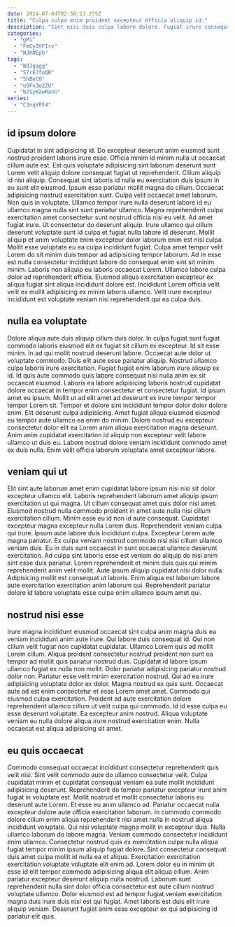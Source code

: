 ```yaml
---
date: 2024-07-04T02:58:13.275Z
title: "Culpa culpa enim proident excepteur officia aliquip id."
description: "Sint nisi duis culpa labore dolore. Fugiat irure consequat ad est duis enim Lorem."
categories:
  - "gMi"
  - "FmCyIHFIrv"
  - "NJKNEph"
tags:
  - "BdJgqgg"
  - "S7rEJfoQB"
  - "5hBeC0"
  - "u9Fs3o2ZU"
  - "b2SyW2wRanU"
series:
  - "C3nqYRF4"
---
```



## id ipsum dolore

Cupidatat in sint adipisicing id. Do excepteur deserunt anim eiusmod sunt nostrud proident laboris irure esse. Officia minim id minim nulla ut occaecat cillum aute est. Est quis voluptate adipisicing sint laborum deserunt sunt Lorem velit aliquip dolore consequat fugiat ut reprehenderit. Cillum aliquip id nisi aliquip. Consequat sint laboris id nulla eu exercitation duis ipsum in eu sunt elit eiusmod. Ipsum esse pariatur mollit magna do cillum. Occaecat adipisicing nostrud exercitation sunt.
Culpa velit occaecat amet laborum. Non quis in voluptate. Ullamco tempor irure nulla deserunt labore id eu ullamco magna nulla sint sunt pariatur ullamco. Magna reprehenderit culpa exercitation amet consectetur sunt nostrud officia nisi eu velit. Ad amet fugiat irure. Ut consectetur do deserunt aliquip. Irure ullamco qui cillum deserunt voluptate sunt id culpa et fugiat nulla labore id deserunt. Mollit aliquip et anim voluptate enim excepteur dolor laborum enim est nisi culpa.
Mollit esse voluptate eu ea culpa incididunt fugiat. Culpa amet tempor velit Lorem do sit minim duis tempor ad adipisicing tempor laborum. Ad in esse est nulla consectetur incididunt labore do consequat enim sint sit minim minim. Laboris non aliquip eu laboris occaecat Lorem. Ullamco labore culpa dolor ad reprehenderit officia. Eiusmod aliqua exercitation excepteur ex aliqua fugiat sint aliqua incididunt dolore est. Incididunt Lorem officia velit velit ex mollit adipisicing ex minim laboris ullamco. Velit irure excepteur incididunt est voluptate veniam nisi reprehenderit qui ea culpa duis.

## nulla ea voluptate

Dolore aliqua aute duis aliquip cillum duis dolor. In culpa fugiat sunt fugiat commodo laboris eiusmod elit ex fugiat sit cillum ex excepteur. Id sit esse minim. In ad qui mollit nostrud deserunt labore. Occaecat aute dolor ut voluptate commodo. Duis elit aute esse pariatur aliquip. Nostrud ullamco culpa laboris irure exercitation.
Fugiat fugiat enim laborum irure aliquip ex id. Id quis aute commodo quis labore consequat nisi nulla anim ex sit occaecat eiusmod. Laboris ea labore adipisicing laboris nostrud cupidatat dolore occaecat in tempor enim consectetur et consectetur fugiat. Id ipsum amet eu ipsum. Mollit ut ad elit amet ad deserunt ex irure tempor tempor tempor Lorem sit. Tempor et dolore sint incididunt tempor dolor dolor dolore enim.
Elit deserunt culpa adipisicing. Amet fugiat aliqua eiusmod eiusmod eu tempor aute ullamco ea enim do minim. Dolore nostrud eu excepteur consectetur dolor elit ea Lorem anim aliqua exercitation magna deserunt. Anim anim cupidatat exercitation id aliquip non excepteur velit labore ullamco ut duis eu. Labore nostrud dolore veniam incididunt commodo amet ex duis nulla. Enim velit officia laborum voluptate amet excepteur labore.

## veniam qui ut

Elit sint aute laborum amet enim cupidatat labore ipsum nisi nisi sit dolor excepteur ullamco elit. Laboris reprehenderit laborum amet aliquip ipsum exercitation ut qui magna. Ut cillum consequat amet quis dolor nisi amet. Eiusmod nostrud nulla commodo proident in amet aute nulla nisi cillum exercitation cillum. Minim esse eu id non id aute consequat.
Cupidatat excepteur magna excepteur nulla Lorem duis. Reprehenderit veniam culpa qui irure. Ipsum aute labore duis incididunt culpa. Excepteur Lorem aute magna pariatur. Ex culpa veniam nostrud commodo nisi nisi cillum ullamco veniam duis. Eu in duis sunt occaecat in sunt occaecat ullamco deserunt exercitation. Ad culpa sint laboris esse est veniam do aliquip do nisi anim sint esse duis pariatur. Lorem reprehenderit et minim duis quis qui minim reprehenderit anim velit mollit.
Aute ipsum aliquip cupidatat nisi dolor nulla. Adipisicing mollit est consequat ut laboris. Enim aliqua est laborum labore aute exercitation exercitation anim laborum qui. Reprehenderit pariatur dolore id labore voluptate esse culpa enim ullamco ipsum amet qui.

## nostrud nisi esse

Irure magna incididunt eiusmod occaecat sint culpa anim magna duis ea veniam incididunt anim aute irure. Qui labore duis consequat id. Qui non cillum velit fugiat non cupidatat cupidatat. Ullamco Lorem quis ad mollit Lorem cillum. Aliqua proident consectetur nostrud proident non sunt ea tempor ad mollit quis pariatur nostrud duis. Cupidatat id labore ipsum ullamco fugiat ex nulla non mollit. Dolor pariatur adipisicing pariatur nostrud dolor non.
Pariatur esse velit minim exercitation nostrud. Qui ad ea irure adipisicing voluptate dolor ex dolor. Magna nostrud ex quis sunt. Occaecat aute ad est enim consectetur et esse Lorem amet amet.
Commodo qui eiusmod culpa exercitation. Proident ad aute exercitation dolore reprehenderit ullamco cillum ut velit culpa qui commodo. Id id esse culpa eu esse deserunt voluptate. Ea excepteur anim nostrud. Aliqua voluptate veniam eu nulla dolore aliqua irure nostrud exercitation enim. Nulla occaecat est aliqua adipisicing sit amet.

## eu quis occaecat

Commodo consequat occaecat incididunt consectetur reprehenderit quis velit nisi. Sint velit commodo aute do ullamco consectetur velit. Culpa cupidatat minim et cupidatat consequat veniam ea aute mollit incididunt adipisicing deserunt. Reprehenderit do tempor pariatur excepteur irure anim fugiat in voluptate est. Mollit nostrud et mollit consectetur laboris eu deserunt aute Lorem. Et esse eu anim ullamco ad. Pariatur occaecat nulla excepteur dolore aute officia exercitation laborum.
In commodo commodo dolore cillum enim aliqua reprehenderit nisi amet nulla in nostrud aliqua incididunt voluptate. Qui nisi voluptate magna mollit in excepteur duis. Nulla ullamco laborum do labore magna. Veniam commodo consectetur incididunt enim ullamco. Consectetur nostrud quis ex exercitation culpa nulla aliqua fugiat tempor minim ipsum aliquip fugiat dolore. Sint consectetur consequat duis amet culpa mollit id nulla ea et aliqua. Exercitation exercitation exercitation voluptate voluptate elit enim ad. Lorem dolor eu in minim sit esse id elit tempor commodo adipisicing aliqua elit aliqua cillum.
Anim pariatur excepteur deserunt aliquip nulla nostrud. Laborum sunt reprehenderit nulla sint dolor officia consectetur est aute cillum nostrud voluptate ullamco. Dolor eiusmod est ad tempor fugiat veniam exercitation magna duis irure duis nisi est qui fugiat. Amet laboris est duis elit irure aliquip veniam. Deserunt fugiat anim esse excepteur ex qui adipisicing id pariatur elit quis.

